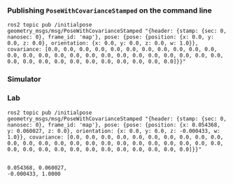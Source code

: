 ### Publishing `PoseWithCovarianceStamped` on the command line

```
ros2 topic pub /initialpose geometry_msgs/msg/PoseWithCovarianceStamped "{header: {stamp: {sec: 0, nanosec: 0}, frame_id: 'map'}, pose: {pose: {position: {x: 0.0, y: 0.0, z: 0.0}, orientation: {x: 0.0, y: 0.0, z: 0.0, w: 1.0}}, covariance: [0.0, 0.0, 0.0, 0.0, 0.0, 0.0, 0.0, 0.0, 0.0, 0.0, 0.0, 0.0, 0.0, 0.0, 0.0, 0.0, 0.0, 0.0, 0.0, 0.0, 0.0, 0.0, 0.0, 0.0, 0.0, 0.0, 0.0, 0.0, 0.0, 0.0, 0.0, 0.0, 0.0, 0.0, 0.0, 0.0]}}"
```

### Simulator

### Lab

```
ros2 topic pub /initialpose geometry_msgs/msg/PoseWithCovarianceStamped "{header: {stamp: {sec: 0, nanosec: 0}, frame_id: 'map'}, pose: {pose: {position: {x: 0.054368, y: 0.060027, z: 0.0}, orientation: {x: 0.0, y: 0.0, z: -0.000433, w: 1.0}}, covariance: [0.0, 0.0, 0.0, 0.0, 0.0, 0.0, 0.0, 0.0, 0.0, 0.0, 0.0, 0.0, 0.0, 0.0, 0.0, 0.0, 0.0, 0.0, 0.0, 0.0, 0.0, 0.0, 0.0, 0.0, 0.0, 0.0, 0.0, 0.0, 0.0, 0.0, 0.0, 0.0, 0.0, 0.0, 0.0, 0.0]}}"
```

                                                                                                                                                            0.054368, 0.060027,                                            -0.000433, 1.0000